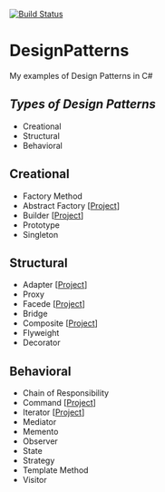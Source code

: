 [![Build Status](https://travis-ci.com/ibrahimatay/DesignPatterns.svg?branch=master)](https://travis-ci.com/ibrahimatay/DesignPatterns)

# DesignPatterns
My examples of Design Patterns in C#

***Types of Design Patterns***
--
- Creational
- Structural
- Behavioral

**Creational**
--
- Factory Method 
- Abstract Factory [[Project](https://github.com/ibrahimatay/DesignPatterns/tree/master/DesignPatterns.AbstractFactory)]
- Builder [[Project](https://github.com/ibrahimatay/DesignPatterns/tree/master/DesignPatterns.Builder)]
- Prototype
- Singleton

**Structural**
--
- Adapter [[Project](https://github.com/ibrahimatay/DesignPatterns/tree/master/DesignPatterns.Adapter)]
- Proxy
- Facede [[Project](https://github.com/ibrahimatay/DesignPatterns/tree/master/DesignPatterns.Facade)]
- Bridge
- Composite [[Project](https://github.com/ibrahimatay/DesignPatterns/tree/master/DesignPatterns.Composite)]
- Flyweight
- Decorator

**Behavioral**
--
- Chain of Responsibility
- Command [[Project](https://github.com/ibrahimatay/DesignPatterns/tree/master/DesignPatterns.Command)]
- Iterator [[Project](https://github.com/ibrahimatay/DesignPatterns/tree/master/DesignPatterns.Iterator)]
- Mediator
- Memento
- Observer
- State
- Strategy
- Template Method
- Visitor




